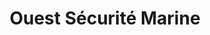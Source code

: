 ---
title: "Ouest Sécurité Marine"
url: /ploneour-lanvern/ouest-securite-marine/
shop: Sicherheit
---